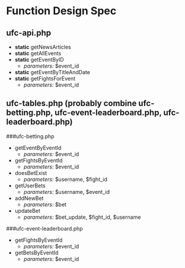# Function Design Spec

## ufc-api.php
* **static** getNewsArticles
* **static** getAllEvents
* **static** getEventByID
  * *parameters:* $event_id
* **static** getEventByTitleAndDate
* **static** getFightsForEvent
  * *parameters:* $event_id

## ufc-tables.php (probably combine ufc-betting.php, ufc-event-leaderboard.php, ufc-leaderboard.php)
###ufc-betting.php
* getEventByEventId
  * *parameters:* $event_id
* getFightsByEventId
  * *parameters:* $event_id
* doesBetExist
  * *parameters:* $username, $fight_id
* getUserBets
  * *parameters:* $username, $event_id
* addNewBet
  * *parameters:* $bet
* updateBet
  * *parameters:* $bet_update, $fight_id, $username

###ufc-event-leaderboard.php
* getFightsByEventId
  * *parameters:* $event_id
* getBetsByEventId
  * *parameters:* $event_id
